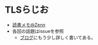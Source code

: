 # TLSらじお

- [読書メモ@Zenn](https://zenn.dev/kdnakt/scraps/1146d7c00cd3ce)
- 各回の話題はissueを参照
  - [ブログ](https://kdnakt.hatenablog.com/archive/category/TLS%E3%82%89%E3%81%98%E3%81%8A)にもう少し詳しく書いてある。
